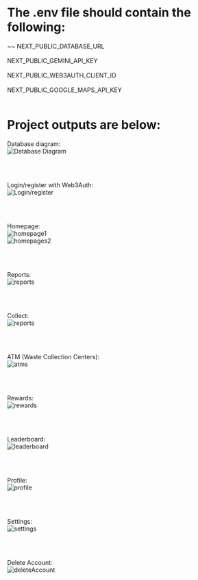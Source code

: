 # The .env file should contain the following: 
~~
NEXT_PUBLIC_DATABASE_URL <br><br>
NEXT_PUBLIC_GEMINI_API_KEY <br><br>
NEXT_PUBLIC_WEB3AUTH_CLIENT_ID <br><br>
NEXT_PUBLIC_GOOGLE_MAPS_API_KEY <br><br>
#

# Project outputs are below:

Database diagram:  
![Database Diagram](images/db.png)

<br><br>

Login/register with Web3Auth:  
![Login/register](images/login.png)

<br><br>

Homepage:  
![homepage1](images/homepage1.png)  
![homepages2](images/homepage2.png)

<br><br>

Reports:  
![reports](images/report.png)

<br><br>

Collect:  
![reports](images/collect.png)

<br><br>

ATM (Waste Collection Centers):  
![atms](images/atms.png)

<br><br>

Rewards:  
![rewards](images/rewards.png)

<br><br>

Leaderboard:  
![leaderboard](images/leaderboards.png)

<br><br>

Profile:  
![profile](images/profile.png)

<br><br>

Settings:  
![settings](images/settings.png)

<br><br>

Delete Account:  
![deleteAccount](images/deleteAccount.png)
